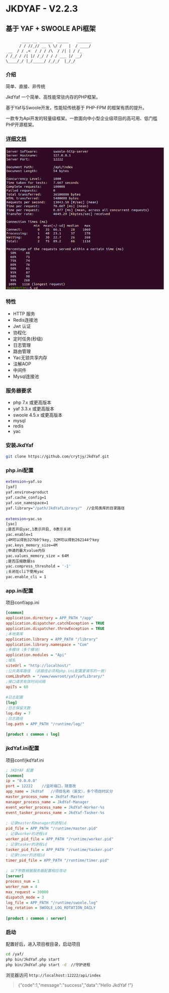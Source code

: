 # JKDYAF - V2.2.3

## 基于 YAF + SWOOLE APi框架
           ____ __ ______  _____    ______
          / / //_// __ \ \/ /   |  / ____/
     __  / / ,<  / / / /\  / /| | / /_
    / /_/ / /| |/ /_/ / / / ___ |/ __/
    \____/_/ |_/_____/ /_/_/  |_/_/

### 

### 介绍

简单、直接、非传统

JkdYaf 一个简单、高性能常驻内存的PHP框架。

基于Yaf与Swoole开发，性能较传统基于 PHP-FPM 的框架有质的提升。

一款专为Api开发的轻量级框架。一款面向中小型企业级项目的高可用、低门槛PHP开源框架。

### [详细文档](http://jkdyaf.crytjy.com/)

![](JkdYaf.png)

### 特性

- HTTP 服务
- Redis连接池
- Jwt 认证
- 协程化
- 定时任务(秒级)
- 日志管理
- 路由管理
- Yac无锁共享内存
- 注解AOP
- 中间件
- Mysql连接池

### 服务器要求
- php 7.x 或更高版本
- yaf 3.3.x 或更高版本
- swoole 4.5.x 或更高版本
- mysql
- redis
- yac



### 安装JkdYaf

```bash
git clone https://github.com/crytjy/JkdYaf.git
```


### php.ini配置

```bash
extension=yaf.so
[yaf]   
yaf.environ=product
yaf.cache_config=1
yaf.use_namespace=1
yaf.library="/path/JkdYafLibrary/"  //全局类库的目录路径
    
extension=yac.so
[yac]
;是否开启yac,1表示开启, 0表示关闭
yac.enable=1 
;4M可以得到32768个key, 32M可以得到262144个key
yac.keys_memory_size=4M
;申请的最大value内存
yac.values_memory_size = 64M 
;是否压缩数据ss
yac.compress_threshold = '-1' 
;关闭在cli下使用yac
yac.enable_cli = 1
```

### app.ini配置

项目conf/app.ini

```ini
[common]
application.directory = APP_PATH "/app"
application.dispatcher.catchException = TRUE
application.dispatcher.throwException = TRUE
;本地类库
application.library = APP_PATH "/library"
application.library.namespace = "Com"
;多模块（多个模块）
application.modules = "Api"
;域名
siteUrl = "http://localhost/"
;公共类库路径 （该路径必须和php.ini配置里填写的一致）
comLibsPath = "/www/wwwroot/yaf/yafLibrary/"
;接口请求有效时间间隔
apiTs = 60

#日志配置
[log]
;日志保留天数
log.day = 7
;日志路径
log.path = APP_PATH "/runtime/log/"

[product : common : log]
```

### jkdYaf.ini配置

项目conf/jkdYaf.ini

```ini
; JKDYAF 配置
[common]
ip = "0.0.0.0"
port = 12222    //监听端口，随意改
app_name = JkdYaf   //项目名称（英文），多个项目时区分
master_process_name = JkdYaf-Master
manager_process_name = JkdYaf-Manager
event_worker_process_name = JkdYaf-Worker-%s
event_tasker_process_name = JkdYaf-Tasker-%s

; 记录master和manager的进程id
pid_file = APP_PATH "/runtime/master.pid"
; 记录worker的进程id
worker_pid_file = APP_PATH "/runtime/worker.pid"
; 记录tasker的进程id
tasker_pid_file = APP_PATH "/runtime/tasker.pid"
; 记录timer的进程id
timer_pid_file = APP_PATH "/runtime/timer.pid"

; 以下参数根据服务器配置相应改动
[server]
process_num = 1
worker_num = 4
max_request = 30000
dispatch_mode = 3
log_file = APP_PATH "/runtime/swoole.log"
log_rotation = SWOOLE_LOG_ROTATION_DAILY

[product : common : server]
```

### 启动

配置好后，进入项目根目录，启动项目

```bash
cd /yaf/
php bin/JkdYaf.php start 
php bin/JkdYaf.php start -d  //守护进程
```

浏览器访问 `http://localhost:12222/api/index`

> {"code":1,"message":"success","data":"Hello JkdYaf !"}
